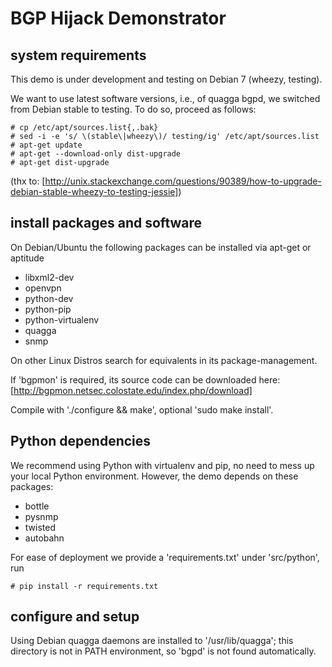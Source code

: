 # BGP Hijack Demonstrator

## system requirements

This demo is under development and testing on Debian 7 (wheezy, testing). 

We want to use latest software versions, i.e., of quagga bgpd, we switched from
Debian stable to testing. To do so, proceed as follows:

    # cp /etc/apt/sources.list{,.bak}
    # sed -i -e 's/ \(stable\|wheezy\)/ testing/ig' /etc/apt/sources.list
    # apt-get update
    # apt-get --download-only dist-upgrade
    # apt-get dist-upgrade

(thx to: [http://unix.stackexchange.com/questions/90389/how-to-upgrade-debian-stable-wheezy-to-testing-jessie])

## install packages and software

On Debian/Ubuntu the following packages can be installed via apt-get or aptitude
 - libxml2-dev
 - openvpn
 - python-dev
 - python-pip
 - python-virtualenv
 - quagga
 - snmp

On other Linux Distros search for equivalents in its package-management.

If 'bgpmon' is required, its source code can be downloaded here:
 [http://bgpmon.netsec.colostate.edu/index.php/download]

Compile with './configure && make', optional 'sudo make install'.

## Python dependencies

We recommend using Python with virtualenv and pip, no need to mess up your
local Python environment. However, the demo depends on these packages:

 - bottle
 - pysnmp
 - twisted
 - autobahn

For ease of deployment we provide a 'requirements.txt' under 'src/python', run

    # pip install -r requirements.txt

## configure and setup

Using Debian quagga daemons are installed to '/usr/lib/quagga'; this directory
is not in PATH environment, so 'bgpd' is not found automatically.
